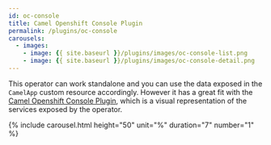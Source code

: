 ```yaml
---
id: oc-console
title: Camel Openshift Console Plugin
permalink: /plugins/oc-console
carousels:
  - images: 
    - image: {{ site.baseurl }}/plugins/images/oc-console-list.png
    - image: {{ site.baseurl }}/plugins/images/oc-console-detail.png
---
```


This operator can work standalone and you can use the data exposed in the `CamelApp` custom resource accordingly. However it has a great fit with the [Camel Openshift Console Plugin](https://github.com/camel-tooling/camel-openshift-console-plugin?tab=readme-ov-file#deployment-to-openshift), which is a visual representation of the services exposed by the operator.


  {% include carousel.html height="50" unit="%" duration="7" number="1" %}
